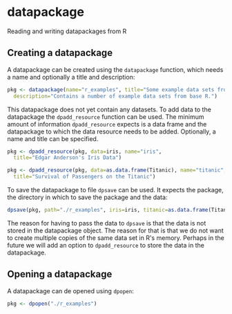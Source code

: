 datapackage
===========

Reading and writing datapackages from R


Creating a datapackage
----------------------

A datapackage can be created using the `datapackage` function, which needs a
name and optionally a title and description:


```r
pkg <- datapackage(name="r_examples", title="Some example data sets from R",
  description="Contains a number of example data sets from base R.")
```

This datapackage  does not yet contain any datasets. To add data to the
datapackage the `dpadd_resource` function can be used.  The minimum amount of
information `dpadd_resource` expects is a data frame and the datapackage to
which the data resource needs to be added.  Optionally, a name and title can be
specified. 


```r
pkg <- dpadd_resource(pkg, data=iris, name="iris", 
  title="Edgar Anderson's Iris Data")

pkg <- dpadd_resource(pkg, data=as.data.frame(Titanic), name="titanic",
  title="Survival of Passengers on the Titanic")
```

To save the datapackage to file `dpsave` can be used. It expects the package,
the directory in which to save the package and the data: 


```r
dpsave(pkg, path="./r_examples", iris=iris, titanic=as.data.frame(Titanic))
```

The reason for having to pass the data to `dpsave` is that the data is not
stored in the datapackage object. The reason for that is that we do not want to
create multiple copies of the same data set in R's memory. Perhaps in the future
we will add an option to `dpadd_resource` to store the data in the datapackage.


Opening a datapackage
---------------------

A datapackage can de opened using `dpopen`:


```r
pkg <- dpopen("./r_examples")
```



